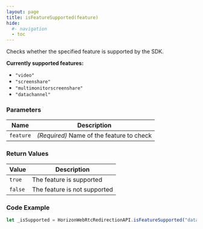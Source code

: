 ```yaml
---
layout: page
title: isFeatureSupported(feature)
hide:
  #- navigation
  - toc
---
```


Checks whether the specified feature is supported by the SDK.

**Currently supported features:**
- `"video"`
- `"screenshare"`
- `"multimonitorscreenshare"`
- `"datachannel"`

### Parameters

| Name     | Description |
|----------|-------------|
| `feature` | *(Required)* Name of the feature to check |

### Return Values
| Value | Description |
|-------|-------------|
| `true`  | The feature is supported |
| `false` | The feature is not supported |

### Code Example
```js
let _isSupported = HorizonWebRtcRedirectionAPI.isFeatureSupported("datachannel");
```


